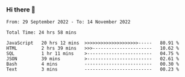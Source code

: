 ### Hi there 👋

<!--START_SECTION:waka-->

```text
From: 29 September 2022 - To: 14 November 2022

Total Time: 24 hrs 58 mins

JavaScript   20 hrs 12 mins  >>>>>>>>>>>>>>>>>>>>-----   80.91 %
HTML         2 hrs 39 mins   >>>----------------------   10.62 %
SQL          1 hr 11 mins    >------------------------   04.75 %
JSON         39 mins         >------------------------   02.61 %
Bash         4 mins          -------------------------   00.30 %
Text         3 mins          -------------------------   00.23 %
```

<!--END_SECTION:waka-->

<!--
**tranhieu1906/tranhieu1906** is a ✨ _special_ ✨ repository because its `README.md` (this file) appears on your GitHub profile.

Here are some ideas to get you started:

- 🔭 I’m currently working on ...
- 🌱 I’m currently learning ...
- 👯 I’m looking to collaborate on ...
- 🤔 I’m looking for help with ...
- 💬 Ask me about ...
- 📫 How to reach me: ...
- 😄 Pronouns: ...
- ⚡ Fun fact: ...
-->
